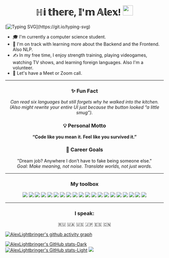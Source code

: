 <h1 align="center">ℍ𝕚 𝕥𝕙𝕖𝕣𝕖, 𝕀'𝕞 𝔸𝕝𝕖𝕩!
<img src="https://github.com/blackcater/blackcater/raw/main/images/Hi.gif" height="32"/></h1>

[![Typing SVG](https://readme-typing-svg.herokuapp.com?color=%cf2929&lines=Computer+Science+student.)](https://git.io/typing-svg)

<ul class="nav">
    <li>🎓  I'm currently a computer science student.</li>
    <li>🌱  I'm on track with learning more about the Backend and the Frontend. Also NLP.</li>
    <li>✍️  In my free time, I enjoy strength training, playing videogames, watching TV shows, and learning foreign languages. Also I'm a volunteer.</li>
    <li>💬  Let's have a Meet or Zoom call.</li>
</ul>

---

<h3 align="center">✨ Fun Fact</h3>

<p align="center">
    <i>
        Can read six languages but still forgets why he walked into the kitchen.<br>
        (Also might rewrite your entire UI just because the button looked “a little smug”).
    </i>
</p>

<h3 align="center">💡 Personal Motto</h3>
<p align="center">
    <b>“Code like you mean it. Feel like you survived it.”</b>
</p>

<h3 align="center">🚀 Career Goals</h3>
<p align="center">
    "Dream job? Anywhere I don’t have to fake being someone else."<br>
    <i>Goal: Make meaning, not noise. Translate worlds, not just words.</i>
</p>

---

<h3 align="center">My toolbox</h3>

<p align="center">
    <!-- Languages & Frameworks -->
    <img src="https://img.shields.io/badge/Python-14354C?style=for-the-badge&logo=python&logoColor=white">
    <img src="https://img.shields.io/badge/JavaScript-F7DF1E?style=for-the-badge&logo=javascript&logoColor=black">
    <img src="https://img.shields.io/badge/Django-092E20?style=for-the-badge&logo=django&logoColor=white">
    <img src="https://img.shields.io/badge/FastAPI-005571?style=for-the-badge&logo=fastapi">
    <img src="https://img.shields.io/badge/Flask-000000?style=for-the-badge&logo=flask&logoColor=white">
    <img src="https://img.shields.io/badge/-ReactJs-61DAFB?logo=react&logoColor=white&style=for-the-badge">
    <img src="https://img.shields.io/badge/css3-%231572B6.svg?style=for-the-badge&logo=css3&logoColor=white">
    <img src="https://img.shields.io/badge/HTML5-E34F26?style=for-the-badge&logo=html5&logoColor=white">
    <img src="https://img.shields.io/badge/bootstrap-%238511FA.svg?style=for-the-badge&logo=bootstrap&logoColor=white">
    <img src="https://img.shields.io/badge/SQLite-07405E?style=for-the-badge&logo=sqlite&logoColor=white">
    <img src="https://img.shields.io/badge/PostgreSQL-316192?style=for-the-badge&logo=postgresql&logoColor=white">
    <img src="https://img.shields.io/badge/SQLAlchemy-00A95C?style=for-the-badge&logo=SQLAlchemy&logoColor=white">
    <img src="https://img.shields.io/badge/MongoDB-4EA94B?style=for-the-badge&logo=mongodb&logoColor=white">
    <img src="https://img.shields.io/badge/pytest-black?style=for-the-badge&logo=pytest&logoColor=white">
    <img src="https://img.shields.io/badge/unittest-5251a8?style=for-the-badge&logo=unittest&logoColor=white">
    <img src="https://img.shields.io/badge/locust-539967?style=for-the-badge&logo=locust&logoColor=white">
    <img src="https://img.shields.io/badge/docker-%230db7ed.svg?style=for-the-badge&logo=docker&logoColor=white">
    <img src="https://img.shields.io/badge/poetry-00779c?style=for-the-badge&logo=poetry&logoColor=white">
    <img src="https://img.shields.io/badge/manjaro-35BF5C?style=for-the-badge&logo=manjaro&logoColor=white">
    <img src="https://img.shields.io/badge/black-000000?style=for-the-badge&logo=black&logoColor=white">
</p>

---

<h3 align="center">I speak:</h3>
<p align="center">🇷🇺 🇺🇦 🇺🇸 🇯🇵 🇪🇸 🇨🇳</p>

[![AlexLightbringer's github activity graph](https://github-readme-activity-graph.vercel.app/graph?username=AlexLightbringer&bg_color=0000&color=570518&line=9e9e9e&point=24292e&area=true&hide_border=true)](https://github.com/ashutosh00710/github-readme-activity-graph)

[![AlexLightbringer's GitHub stats-Dark](https://github-readme-stats.vercel.app/api?username=AlexLightbringer&show_icons=true&theme=dracula#gh-dark-mode-only)](https://github.com/anuraghazra/github-readme-stats#gh-dark-mode-only)
[![AlexLightbringer's GitHub stats-Light](https://github-readme-stats.vercel.app/api?username=AlexLightbringer&show_icons=true&theme=default#gh-light-mode-only)](https://github.com/anuraghazra/github-readme-stats#gh-light-mode-only)
![](http://github-profile-summary-cards.vercel.app/api/cards/repos-per-language?username=AlexLightbringer&theme=dracula)
